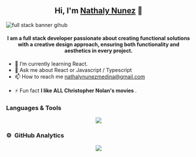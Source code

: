 <div align="center">
<h2 align="center">Hi, I'm <a href="https://www.linkedin.com/in/nathalynunezmedina/">Nathaly Nunez</a> 👋</h2>
</div>

![full stack banner gihub](https://github.com/user-attachments/assets/fe2ce7a1-2e4f-4943-9733-23a8a0fd332f)
<div align="center">
<h4 align="center">I am a full stack developer passionate about creating functional solutions with a creative design approach, ensuring both functionality and aesthetics in every project.</h4>
</div>

- 🌱 I’m currently learning React.
- 💬 Ask me about React or Javascript / Typescript
- 📫 How to reach me nathalynunezmedina@gmail.com
-  <p>⚡ Fun fact <strong>I like ALL Christopher Nolan's movies </strong>.</p>

 ### Languages & Tools
<p align="center">
  <a href="https://skillicons.dev">
    <img src="https://skillicons.dev/icons?i=js,html,css,bootstrap,figma,git,react,tailwind,emotion,photoshop,vite,vitest,vscode,typescript" /> 
  </a>
</p>

### ⚙️ &nbsp;GitHub Analytics

<p align="center">
<img src="https://github-readme-stats.vercel.app/api/top-langs/?username=NNunezMedina&layout=compact"/>
 </p>


<!--
**NNunezMedina/NNunezMedina** is a ✨ _special_ ✨ repository because its `README.md` (this file) appears on your GitHub profile.

-->
